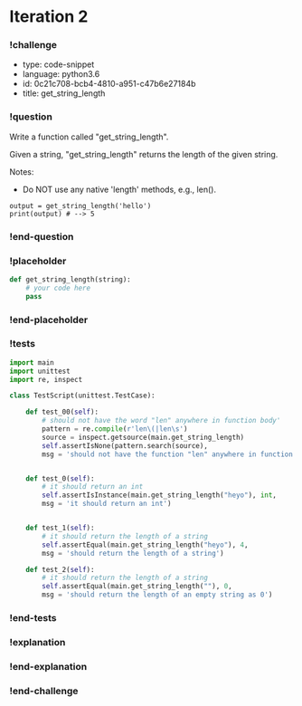 # Iteration 2

### !challenge

* type: code-snippet
* language: python3.6
* id: 0c21c708-bcb4-4810-a951-c47b6e27184b
* title: get_string_length

### !question

Write a function called "get_string_length".

Given a string, "get_string_length" returns the length of the given string.

Notes:
* Do NOT use any native 'length' methods, e.g., len().


```
output = get_string_length('hello')
print(output) # --> 5
```

### !end-question

### !placeholder

```python
def get_string_length(string):
    # your code here
    pass


```

### !end-placeholder

### !tests

```python
import main
import unittest
import re, inspect

class TestScript(unittest.TestCase):

    def test_00(self):
        # should not have the word "len" anywhere in function body'
        pattern = re.compile(r'len\(|len\s')
        source = inspect.getsource(main.get_string_length)
        self.assertIsNone(pattern.search(source),
        msg = 'should not have the function "len" anywhere in function body')


    def test_0(self):
        # it should return an int    
        self.assertIsInstance(main.get_string_length("heyo"), int,
        msg = 'it should return an int')


    def test_1(self):
        # it should return the length of a string
        self.assertEqual(main.get_string_length("heyo"), 4,
        msg = 'should return the length of a string')

    def test_2(self):
        # it should return the length of a string
        self.assertEqual(main.get_string_length(""), 0,
        msg = 'should return the length of an empty string as 0')

```

### !end-tests

### !explanation

### !end-explanation

### !end-challenge
